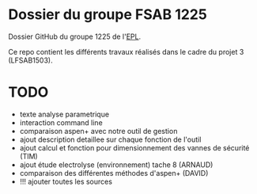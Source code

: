 Dossier du groupe FSAB 1225
===========

Dossier GitHub du groupe 1225 de l'[EPL](http://www.uclouvain.be/epl.html). 

Ce repo contient les différents travaux réalisés dans le cadre du projet 3 (LFSAB1503).

TODO
=====
* texte analyse parametrique
* interaction command line
* comparaison aspen+ avec notre outil de gestion
* ajout description detaillee sur chaque fonction de l'outil
* ajout calcul et fonction pour dimensionnement des vannes de sécurité (TIM)
* ajout étude electrolyse (environnement) tache 8 (ARNAUD)
* comparaison des différentes méthodes d'aspen+ (DAVID)
* !!! ajouter toutes les sources


